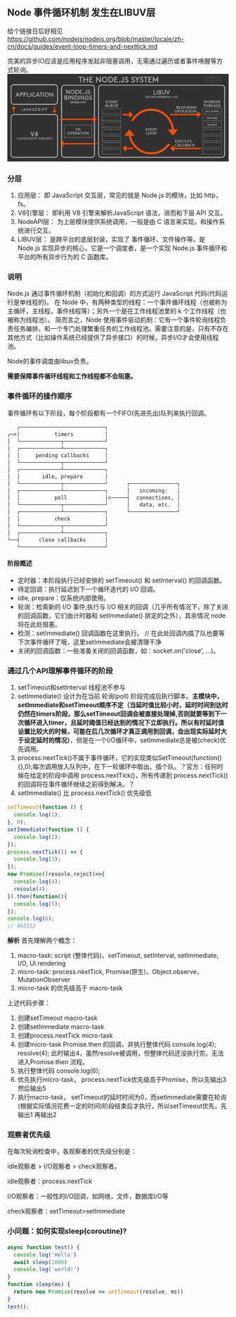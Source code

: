 ## Node 事件循环机制 发生在LIBUV层
给个链接日后好相见
https://github.com/nodejs/nodejs.org/blob/master/locale/zh-cn/docs/guides/event-loop-timers-and-nexttick.md

完美的异步IO应该是应用程序发起非阻塞调用，无需通过遍历或者事件唤醒等方式轮询。
![image](../image/event_loop.png)

### 分层
1. 应用层：   即 JavaScript 交互层，常见的就是 Node.js 的模块，比如 http，fs。
2. V8引擎层：  即利用 V8 引擎来解析JavaScript 语法，进而和下层 API 交互。
3. NodeAPI层：  为上层模块提供系统调用，一般是由 C 语言来实现，和操作系统进行交互。
4. LIBUV层： 是跨平台的底层封装，实现了 事件循环、文件操作等，是 Node.js 实现异步的核心，它是一个调度者，是一个实现 Node.js 事件循环和平台的所有异步行为的 C 函数库。

### 说明
Node.js 通过事件循环机制（初始化和回调）的方式运行 JavaScript 代码(代码运行是单线程的)。
在 Node 中，有两种类型的线程：一个事件循环线程（也被称为主循环，主线程，事件线程等）；另外一个是在工作线程池里的 k 个工作线程（也被称为线程池）。
简而言之，Node 使用事件驱动机制：它有一个事件轮询线程负责任务编排，和一个专门处理繁重任务的工作线程池。需要注意的是，只有不存在其他方式（比如操作系统已经提供了异步接口）的时候，异步I/O才会使用线程池。

Node的事件调度由libuv负责。

**需要保障事件循环线程和工作线程都不会阻塞。**

### 事件循环的操作顺序

事件循环有以下阶段，每个阶段都有一个FIFO(先进先出)队列来执行回调。
```
   ┌───────────────────────────┐
┌─>│           timers          │
│  └─────────────┬─────────────┘
│  ┌─────────────┴─────────────┐
│  │     pending callbacks     │
│  └─────────────┬─────────────┘
│  ┌─────────────┴─────────────┐
│  │       idle, prepare       │
│  └─────────────┬─────────────┘      ┌───────────────┐
│  ┌─────────────┴─────────────┐      │   incoming:   │
│  │           poll            │<─────┤  connections, │
│  └─────────────┬─────────────┘      │   data, etc.  │
│  ┌─────────────┴─────────────┐      └───────────────┘
│  │           check           │
│  └─────────────┬─────────────┘
│  ┌─────────────┴─────────────┐
└──┤      close callbacks      │
   └───────────────────────────┘
```

#### 阶段概述

* 定时器：本阶段执行已经安排的 setTimeout() 和 setInterval() 的回调函数。
* 待定回调：执行延迟到下一个循环迭代的 I/O 回调。
* idle, prepare：仅系统内部使用。
* 轮询：检索新的 I/O 事件;执行与 I/O 相关的回调（几乎所有情况下，除了关闭的回调函数，它们由计时器和 setImmediate() 排定的之外），其余情况 node 将在此处阻塞。
* 检测：setImmediate() 回调函数在这里执行。 // 在此处回调内插了队也要等下次事件循环了哦，这里setImmediate会被清理干净
* 关闭的回调函数：一些准备关闭的回调函数，如：socket.on('close', ...)。

### 通过几个API理解事件循环的阶段

1. setTimeout和setInterval 线程池不参与
2. setImmediate() 设计为在当前 轮询(poll) 阶段完成后执行脚本。**主模块中，setImmediate和setTimeout顺序不定（当延时值比较小时，延时时间到达时仍然在timers阶段，那么setTimeout回调会被直接处理掉,否则就要等到下一次循环进入timer，且延时阈值已经达到的情况下立即执行。所以有时延时值设置比较大的时候，可能在后几次循环才真正调用到回调，会出现实际延时大于设定延时的情况）**，但是在一个I/O循环中，setImmediate总是被(check)优先调用。
3. process.nextTick()不属于事件循环，它的实现类似SetTimeout(function(){},0);每次调用放入队列中，在下一轮循环中取出。插个队。？官方：任何时候在给定的阶段中调用 process.nextTick()，所有传递到 process.nextTick() 的回调将在事件循环继续之前得到解决。？
4. setImmediate() 比 process.nextTick() 优先级低

```js
setTimeout(function () {
  console.log(1);
}, 0);
setImmediate(function () {
  console.log(2);
});
process.nextTick(() => {
  console.log(3);
});
new Promise((resovle,reject)=>{
  console.log(4);
  resovle(4);
}).then(function(){
  console.log(5);
});
console.log(6);
// 463512
```

**解析**
首先理解两个概念：

1. macro-task: script (整体代码)，setTimeout, setInterval, setImmediate, I/O, UI rendering
2. micro-task: process.nextTick, Promise(原生)，Object.observe，MutationObserver
3. micro-task 的优先级高于 macro-task

上述代码步骤：
1. 创建setTimeout macro-task
2. 创建setImmediate macro-task
3. 创建process.nextTick micro-task
4. 创建micro-task Promise.then 的回调，并执行整体代码 console.log(4); resolve(4);  此时输出4，虽然resolve被调用，但整体代码还没执行完，无法进入Promise.then 流程。
5. 执行整体代码 console.log(6);
6. 优先执行micro-task， process.nextTick优先级高于Promise，所以先输出3 然后输出5
7. 执行macro-task， setTimeout的延时时间为0，而setImmediate需要在轮询(根据实际情况花费一定的时间)阶段结束后才执行，所以setTimeout优先，先输出1 再输出2

### 观察者优先级
在每次轮询检查中，各观察者的优先级分别是：

idle观察者 > I/O观察者 > check观察者。

idle观察者：process.nextTick

I/O观察者：一般性的I/O回调，如网络，文件，数据库I/O等

check观察者：setTimeout>setImmediate


### 小问题：如何实现sleep(coroutine)?
```js
async function test() {
  console.log('Hello')
  await sleep(1000)
  console.log('world!')
}
function sleep(ms) {
  return new Promise(resolve => setTimeout(resolve, ms))
}
test();
```